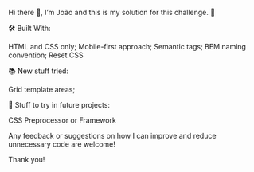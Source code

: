 Hi there 👋, I’m João and this is my solution for this challenge. 🚀

🛠️ Built With:

HTML and CSS only;
Mobile-first approach;
Semantic tags;
BEM naming convention;
Reset CSS

📚 New stuff tried:

Grid template areas;

🎯 Stuff to try in future projects:

CSS Preprocessor or Framework

Any feedback or suggestions on how I can improve and reduce unnecessary code are welcome!

Thank you!